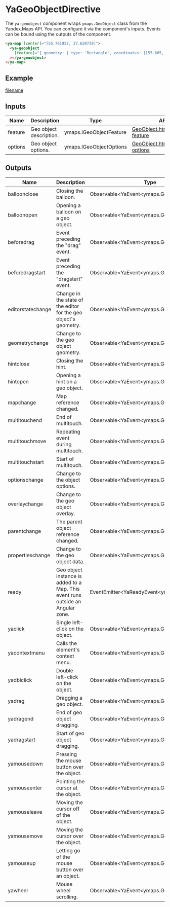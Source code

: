 # YaGeoObjectDirective


The `ya-geoobject` component wraps `ymaps.GeoObject` class from the Yandex.Maps API.
You can configure it via the component's inputs.
Events can be bound using the outputs of the component.



```html
<ya-map [center]="[55.761952, 37.620739]">
  <ya-geoobject
    [feature]="{ geometry: { type: 'Rectangle', coordinates: [[55.665, 37.66], [55.64,37.53]] } }"
  ></ya-geoobject>
</ya-map>
```


## Example
[filename](https://stackblitz.com/edit/geoobject-polygon?embed=1&view=preview ':include :type=iframe width=100% height=650px')

## Inputs
| Name    | Description                 | Type                    | API Reference                                                                                                                              |
| ------- | --------------------------- | ----------------------- | ------------------------------------------------------------------------------------------------------------------------------------------ |
| feature |   Geo object description.   | ymaps.IGeoObjectFeature | [GeoObject.html#GeoObject__param-feature](https://yandex.com/dev/maps/jsapi/doc/2.1/ref/reference/GeoObject.html#GeoObject__param-feature) |
| options |   Geo object options.       | ymaps.IGeoObjectOptions | [GeoObject.html#GeoObject__param-options](https://yandex.com/dev/maps/jsapi/doc/2.1/ref/reference/GeoObject.html#GeoObject__param-options) |

## Outputs
| Name              | Description                                                                        | Type                                            | API Reference                                                                                                                                                                  |
| ----------------- | ---------------------------------------------------------------------------------- | ----------------------------------------------- | ------------------------------------------------------------------------------------------------------------------------------------------------------------------------------ |
| balloonclose      |   Closing the balloon.                                                             | Observable\<YaEvent\<ymaps.GeoObject\>\>        | [GeoObject.html#event_detail__event-balloonclose](https://yandex.com/dev/maps/jsapi/doc/2.1/ref/reference/GeoObject.html#event_detail__event-balloonclose)                     |
| balloonopen       |   Opening a balloon on a geo object.                                               | Observable\<YaEvent\<ymaps.GeoObject\>\>        | [GeoObject.html#event_detail__event-balloonopen](https://yandex.com/dev/maps/jsapi/doc/2.1/ref/reference/GeoObject.html#event_detail__event-balloonopen)                       |
| beforedrag        |   Event preceding the "drag" event.                                                | Observable\<YaEvent\<ymaps.GeoObject\>\>        | [GeoObject.html#event_detail__event-beforedrag](https://yandex.com/dev/maps/jsapi/doc/2.1/ref/reference/GeoObject.html#event_detail__event-beforedrag)                         |
| beforedragstart   |   Event preceding the "dragstart" event.                                           | Observable\<YaEvent\<ymaps.GeoObject\>\>        | [GeoObject.html#event_detail__event-beforedragstart](https://yandex.com/dev/maps/jsapi/doc/2.1/ref/reference/GeoObject.html#event_detail__event-beforedragstart)               |
| editorstatechange |   Change in the state of the editor for the geo object's geometry.                 | Observable\<YaEvent\<ymaps.GeoObject\>\>        | [GeoObject.html#event_detail__event-editorstatechange](https://yandex.com/dev/maps/jsapi/doc/2.1/ref/reference/GeoObject.html#event_detail__event-editorstatechange)           |
| geometrychange    |   Change to the geo object geometry.                                               | Observable\<YaEvent\<ymaps.GeoObject\>\>        | [IGeoObject.html#event_detail__event-geometrychange](https://yandex.com/dev/maps/jsapi/doc/2.1/ref/reference/IGeoObject.html#event_detail__event-geometrychange)               |
| hintclose         |   Closing the hint.                                                                | Observable\<YaEvent\<ymaps.GeoObject\>\>        | [GeoObject.html#event_detail__event-hintclose](https://yandex.com/dev/maps/jsapi/doc/2.1/ref/reference/GeoObject.html#event_detail__event-hintclose)                           |
| hintopen          |   Opening a hint on a geo object.                                                  | Observable\<YaEvent\<ymaps.GeoObject\>\>        | [GeoObject.html#event_detail__event-hintopen](https://yandex.com/dev/maps/jsapi/doc/2.1/ref/reference/GeoObject.html#event_detail__event-hintopen)                             |
| mapchange         |   Map reference changed.                                                           | Observable\<YaEvent\<ymaps.GeoObject\>\>        | [IParentOnMap.html#event_detail__event-mapchange](https://yandex.com/dev/maps/jsapi/doc/2.1/ref/reference/IParentOnMap.html#event_detail__event-mapchange)                     |
| multitouchend     |   End of multitouch.                                                               | Observable\<YaEvent\<ymaps.GeoObject\>\>        | [IDomEventEmitter.html#event_detail__event-multitouchend](https://yandex.com/dev/maps/jsapi/doc/2.1/ref/reference/IDomEventEmitter.html#event_detail__event-multitouchend)     |
| multitouchmove    |   Repeating event during multitouch.                                               | Observable\<YaEvent\<ymaps.GeoObject\>\>        | [IDomEventEmitter.html#event_detail__event-multitouchmove](https://yandex.com/dev/maps/jsapi/doc/2.1/ref/reference/IDomEventEmitter.html#event_detail__event-multitouchmove)   |
| multitouchstart   |   Start of multitouch.                                                             | Observable\<YaEvent\<ymaps.GeoObject\>\>        | [IDomEventEmitter.html#event_detail__event-multitouchstart](https://yandex.com/dev/maps/jsapi/doc/2.1/ref/reference/IDomEventEmitter.html#event_detail__event-multitouchstart) |
| optionschange     |   Change to the object options.                                                    | Observable\<YaEvent\<ymaps.GeoObject\>\>        | [ICustomizable.html#event_detail__event-optionschange](https://yandex.com/dev/maps/jsapi/doc/2.1/ref/reference/ICustomizable.html#event_detail__event-optionschange)           |
| overlaychange     |   Change to the geo object overlay.                                                | Observable\<YaEvent\<ymaps.GeoObject\>\>        | [IGeoObject.html#event_detail__event-overlaychange](https://yandex.com/dev/maps/jsapi/doc/2.1/ref/reference/IGeoObject.html#event_detail__event-overlaychange)                 |
| parentchange      |   The parent object reference changed.                                             | Observable\<YaEvent\<ymaps.GeoObject\>\>        | [IChild.html#event_detail__event-parentchange](https://yandex.com/dev/maps/jsapi/doc/2.1/ref/reference/IChild.html#event_detail__event-parentchange)                           |
| propertieschange  |   Change to the geo object data.                                                   | Observable\<YaEvent\<ymaps.GeoObject\>\>        | [IGeoObject.html#event_detail__event-propertieschange](https://yandex.com/dev/maps/jsapi/doc/2.1/ref/reference/IGeoObject.html#event_detail__event-propertieschange)           |
| ready             |   Geo object instance is added to a Map. This event runs outside an Angular zone.  | EventEmitter\<YaReadyEvent\<ymaps.GeoObject\>\> | —                                                                                                                                                                              |
| yaclick           |   Single left-click on the object.                                                 | Observable\<YaEvent\<ymaps.GeoObject\>\>        | [IDomEventEmitter.html#event_detail__event-click](https://yandex.com/dev/maps/jsapi/doc/2.1/ref/reference/IDomEventEmitter.html#event_detail__event-click)                     |
| yacontextmenu     |   Calls the element's context menu.                                                | Observable\<YaEvent\<ymaps.GeoObject\>\>        | [IDomEventEmitter.html#event_detail__event-contextmenu](https://yandex.com/dev/maps/jsapi/doc/2.1/ref/reference/IDomEventEmitter.html#event_detail__event-contextmenu)         |
| yadblclick        |   Double left-click on the object.                                                 | Observable\<YaEvent\<ymaps.GeoObject\>\>        | [IDomEventEmitter.html#event_detail__event-dblclick](https://yandex.com/dev/maps/jsapi/doc/2.1/ref/reference/IDomEventEmitter.html#event_detail__event-dblclick)               |
| yadrag            |   Dragging a geo object.                                                           | Observable\<YaEvent\<ymaps.GeoObject\>\>        | [GeoObject.html#event_detail__event-drag](https://yandex.com/dev/maps/jsapi/doc/2.1/ref/reference/GeoObject.html#event_detail__event-drag)                                     |
| yadragend         |   End of geo object dragging.                                                      | Observable\<YaEvent\<ymaps.GeoObject\>\>        | [GeoObject.html#event_detail__event-dragend](https://yandex.com/dev/maps/jsapi/doc/2.1/ref/reference/GeoObject.html#event_detail__event-dragend)                               |
| yadragstart       |   Start of geo object dragging.                                                    | Observable\<YaEvent\<ymaps.GeoObject\>\>        | [GeoObject.html#event_detail__event-dragstart](https://yandex.com/dev/maps/jsapi/doc/2.1/ref/reference/GeoObject.html#event_detail__event-dragstart)                           |
| yamousedown       |   Pressing the mouse button over the object.                                       | Observable\<YaEvent\<ymaps.GeoObject\>\>        | [IDomEventEmitter.html#event_detail__event-mousedown](https://yandex.com/dev/maps/jsapi/doc/2.1/ref/reference/IDomEventEmitter.html#event_detail__event-mousedown)             |
| yamouseenter      |   Pointing the cursor at the object.                                               | Observable\<YaEvent\<ymaps.GeoObject\>\>        | [IDomEventEmitter.html#event_detail__event-mouseenter](https://yandex.com/dev/maps/jsapi/doc/2.1/ref/reference/IDomEventEmitter.html#event_detail__event-mouseenter)           |
| yamouseleave      |   Moving the cursor off of the object.                                             | Observable\<YaEvent\<ymaps.GeoObject\>\>        | [IDomEventEmitter.html#event_detail__event-mouseleave](https://yandex.com/dev/maps/jsapi/doc/2.1/ref/reference/IDomEventEmitter.html#event_detail__event-mouseleave)           |
| yamousemove       |   Moving the cursor over the object.                                               | Observable\<YaEvent\<ymaps.GeoObject\>\>        | [IDomEventEmitter.html#event_detail__event-mousemove](https://yandex.com/dev/maps/jsapi/doc/2.1/ref/reference/IDomEventEmitter.html#event_detail__event-mousemove)             |
| yamouseup         |   Letting go of the mouse button over an object.                                   | Observable\<YaEvent\<ymaps.GeoObject\>\>        | [IDomEventEmitter.html#event_detail__event-mouseup](https://yandex.com/dev/maps/jsapi/doc/2.1/ref/reference/IDomEventEmitter.html#event_detail__event-mouseup)                 |
| yawheel           |   Mouse wheel scrolling.                                                           | Observable\<YaEvent\<ymaps.GeoObject\>\>        | [IDomEventEmitter.html#event_detail__event-wheel](https://yandex.com/dev/maps/jsapi/doc/2.1/ref/reference/IDomEventEmitter.html#event_detail__event-wheel)                     |